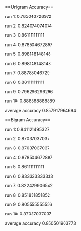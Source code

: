 ==Unigram Accuracy==

run 1: 0.785046728972

run 2: 0.824074074074

run 3: 0.861111111111

run 4: 0.878504672897

run 5: 0.898148148148

run 6: 0.898148148148

run 7: 0.88785046729

run 8: 0.861111111111

run 9: 0.796296296296

run 10: 0.888888888889

average accuracy 0.857917964694

==Bigram Accuracy==

run 1: 0.841121495327

run 2: 0.87037037037

run 3: 0.87037037037

run 4: 0.878504672897

run 5: 0.861111111111

run 6: 0.833333333333

run 7: 0.822429906542

run 8: 0.851851851852

run 9: 0.805555555556

run 10: 0.87037037037

average accuracy 0.850501903773
